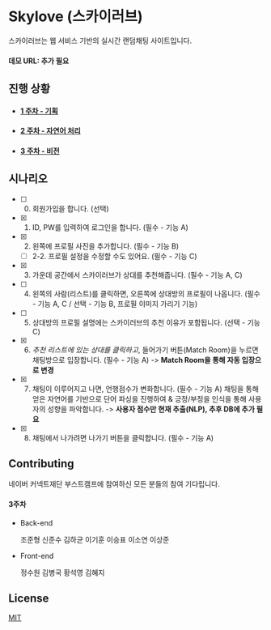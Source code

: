 # Skylove (스카이러브)

스카이러브는 웹 서비스 기반의 실시간 랜덤채팅 사이트입니다.

#### 데모 URL: 추가 필요



## 진행 상황

- #### [1 주차 - 기획](./1주차_기획서.md)

- #### [2 주차 - 자연어 처리](./2주차_자연어처리.md)

- #### [3 주차 - 비전](./3주차_비전.md)




## 시나리오

- [ ] 0. 회원가입을 합니다. (선택)

- [x] 1. ID, PW를 입력하여 로그인을 합니다. (필수 - 기능 A)

- [x] 2. 왼쪽에 프로필 사진을 추가합니다. (필수 - 기능 B)

  - [ ] 2-2. 프로필 설정을 수정할 수도 있어요. (필수 - 기능 C)

- [x] 3. 가운데 공간에서 스카이러브가 상대를 추천해줍니다. (필수 - 기능 A, C)

- [ ] 4. 왼쪽의 사람(리스트)를 클릭하면, 오른쪽에 상대방의 프로필이 나옵니다. (필수 - 기능 A, C / 선택 - 기능 B, 프로필 이미지 가리기 기능)

- [ ] 5. 상대방의 프로필 설명에는 스카이러브의 추천 이유가 포함됩니다. (선택 - 기능 C)

- [x] 6. *추천 리스트에 있는 상대를 클릭하고*, 들어가기 버튼(Match Room)을 누르면 채팅방으로 입장합니다.  (필수 - 기능 A) -> **Match Room을 통해 자동 입장으로 변경**

- [x] 7. 채팅이 이루어지고 나면, 언행점수가 변화합니다. (필수 - 기능 A) 채팅을 통해 얻은 자연어를 기반으로 단어 파싱을 진행하여 & 긍정/부정을 인식을 통해 사용자의 성향을 파악합니다.  -> **사용자 점수만 현재 추출(NLP), 추후 DB에 추가 필요**

- [x] 8. 채팅에서 나가려면 나가기 버튼을 클릭합니다. (필수 - 기능 A)



## Contributing

네이버 커넥트재단 부스트캠프에 참여하신 모든 분들의 참여 기다립니다.

#### 3주차

- Back-end

  조준형 신준수 김하균 이기훈 이승표 이소연 이상준

- Front-end

  정수원 김병국 황석영 김혜지

## License

[MIT](https://choosealicense.com/licenses/mit/)
